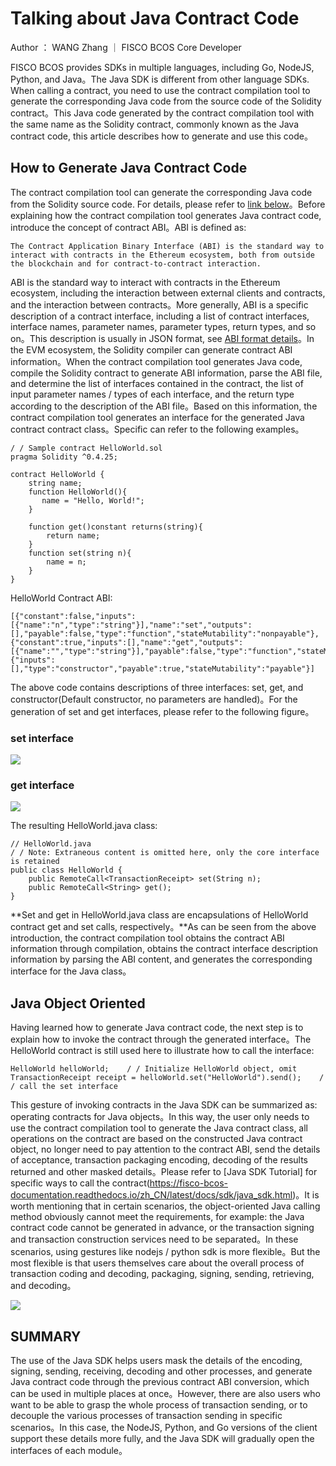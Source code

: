 # Talking about Java Contract Code

Author ： WANG Zhang ｜ FISCO BCOS Core Developer

FISCO BCOS provides SDKs in multiple languages, including Go, NodeJS, Python, and Java。The Java SDK is different from other language SDKs. When calling a contract, you need to use the contract compilation tool to generate the corresponding Java code from the source code of the Solidity contract。This Java code generated by the contract compilation tool with the same name as the Solidity contract, commonly known as the Java contract code, this article describes how to generate and use this code。

## How to Generate Java Contract Code

The contract compilation tool can generate the corresponding Java code from the Solidity source code. For details, please refer to [link below](https://fisco-bcos-documentation.readthedocs.io/zh_CN/latest/docs/console/console.html#id10)。Before explaining how the contract compilation tool generates Java contract code, introduce the concept of contract ABI。ABI is defined as:

```
The Contract Application Binary Interface (ABI) is the standard way to interact with contracts in the Ethereum ecosystem, both from outside the blockchain and for contract-to-contract interaction.
```

ABI is the standard way to interact with contracts in the Ethereum ecosystem, including the interaction between external clients and contracts, and the interaction between contracts。More generally, ABI is a specific description of a contract interface, including a list of contract interfaces, interface names, parameter names, parameter types, return types, and so on。This description is usually in JSON format, see [ABI format details](https://solidity.readthedocs.io/en/develop/abi-spec.html#json)。In the EVM ecosystem, the Solidity compiler can generate contract ABI information。When the contract compilation tool generates Java code, compile the Solidity contract to generate ABI information, parse the ABI file, and determine the list of interfaces contained in the contract, the list of input parameter names / types of each interface, and the return type according to the description of the ABI file。Based on this information, the contract compilation tool generates an interface for the generated Java contract contract class。Specific can refer to the following examples。

```
/ / Sample contract HelloWorld.sol
pragma Solidity ^0.4.25;

contract HelloWorld {
    string name;
    function HelloWorld(){
       name = "Hello, World!";
    }
    
    function get()constant returns(string){
        return name;
    }
    function set(string n){
        name = n;
    }
}
```

HelloWorld Contract ABI:

```
[{"constant":false,"inputs":[{"name":"n","type":"string"}],"name":"set","outputs":[],"payable":false,"type":"function","stateMutability":"nonpayable"},{"constant":true,"inputs":[],"name":"get","outputs":[{"name":"","type":"string"}],"payable":false,"type":"function","stateMutability":"view"},{"inputs":[],"type":"constructor","payable":true,"stateMutability":"payable"}]
```

The above code contains descriptions of three interfaces: set, get, and constructor(Default constructor, no parameters are handled)。For the generation of set and get interfaces, please refer to the following figure。

### set interface

![](../../../../images/articles/talking_about_java-contract-code/IMG_5743.PNG)


### get interface

![](../../../../images/articles/talking_about_java-contract-code/IMG_5744.PNG)

The resulting HelloWorld.java class:

```
// HelloWorld.java 
/ / Note: Extraneous content is omitted here, only the core interface is retained
public class HelloWorld {
    public RemoteCall<TransactionReceipt> set(String n);
    public RemoteCall<String> get();
}
```

**Set and get in HelloWorld.java class are encapsulations of HelloWorld contract get and set calls, respectively。**As can be seen from the above introduction, the contract compilation tool obtains the contract ABI information through compilation, obtains the contract interface description information by parsing the ABI content, and generates the corresponding interface for the Java class。

## Java Object Oriented

Having learned how to generate Java contract code, the next step is to explain how to invoke the contract through the generated interface。The HelloWorld contract is still used here to illustrate how to call the interface:

```
HelloWorld helloWorld;    / / Initialize HelloWorld object, omit
TransactionReceipt receipt = helloWorld.set("HelloWorld").send();    / / call the set interface
```

This gesture of invoking contracts in the Java SDK can be summarized as: operating contracts for Java objects。In this way, the user only needs to use the contract compilation tool to generate the Java contract class, all operations on the contract are based on the constructed Java contract object, no longer need to pay attention to the contract ABI, send the details of acceptance, transaction packaging encoding, decoding of the results returned and other masked details。Please refer to [Java SDK Tutorial] for specific ways to call the contract(https://fisco-bcos-documentation.readthedocs.io/zh_CN/latest/docs/sdk/java_sdk.html)。It is worth mentioning that in certain scenarios, the object-oriented Java calling method obviously cannot meet the requirements, for example: the Java contract code cannot be generated in advance, or the transaction signing and transaction construction services need to be separated。In these scenarios, using gestures like nodejs / python sdk is more flexible。But the most flexible is that users themselves care about the overall process of transaction coding and decoding, packaging, signing, sending, retrieving, and decoding。

![](../../../../images/articles/talking_about_java-contract-code/IMG_5745.PNG)


## SUMMARY

The use of the Java SDK helps users mask the details of the encoding, signing, sending, receiving, decoding and other processes, and generate Java contract code through the previous contract ABI conversion, which can be used in multiple places at once。However, there are also users who want to be able to grasp the whole process of transaction sending, or to decouple the various processes of transaction sending in specific scenarios。In this case, the NodeJS, Python, and Go versions of the client support these details more fully, and the Java SDK will gradually open the interfaces of each module。